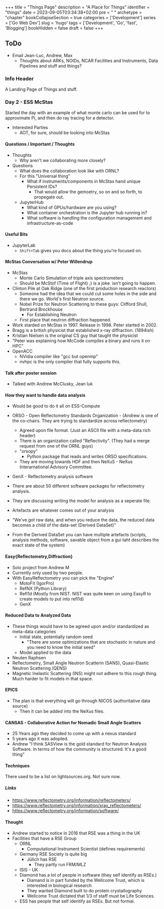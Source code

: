 +++
title = "Things Page"
description = "A Place for Things"
identifier = "things"
date = 2023-09-05T03:34:38+02:00
pre = "<i class='fab fa-github'></i> "
archetype = "chapter"
bookCollapseSection = true
categories = ['Development']
series = ['Go Web Dev']
slug = 'hugo'
tags = ['Development', 'Go', 'fast', 'Blogging']
bookHidden = false
draft = false
+++

## ToDo
- Email Jean-Luc, Andrew, Max
  - Thoughts about ARKs, NOIDs, NCAR Facilities and Instruments, Data Pipelines and stuff and things?

### Info Header
A Landing Page of Things and stuff.

### Day 2 - ESS McStas
Started the day with an example of what monte carlo can be used for to approximate Pi, and then do ray tracing for a detector.

- Interested Parties
  - AOT, for sure, should be looking into McStas

#### Questions / Important / Thoughts
- Thoughts
  - Why aren't we collaborating more closely?
- Questions
  - What does the collaboration look like with ORNL?
  - For this "Universal thing"
    - What if instruments/components in McStas hand unique Persistent IDs?
      - That would allow the gemoetry, so on and so forth, to propegate out.
  - JupyterHub
    - What kind of GPUs/hardware are you using?
    - What container orchestration is the Jupyter hub running in?
    - What software is handling the configuration management and infrastructure-as-code

#### Useful Bits
- JupyterLab
  - `Shift+Tab` gives you docs about the thing you're focused on.

#### McStas Conversation w/ Peter Willendrup
- McStas
  - Monte Carlo Simulation of triple axis spectrometers
  - Should be McStof (Time of Flight) ;) is a joke. isn't going to happen.
- Clinton Pile at Oak Ridge (one of the first production research reactors)
  - Someone had the idea that we could cut some holes in the side and there we go. World's first Neutron source.
  - Nobel Prize for Neutron Scattering to these guys: Clifford Shull, Bertrand Brockhouse
    - For Establishing Neutron
  - First place that neutron diffraction happened.
- Work starded on McStas in 1997. Release in 1998. Peter started in 2002.
- Bragg is a british physicist that established x-ray diffraction. (1894ish)
- Kristian Nielsen is the original CS guy that taught the physicist
- "Peter was explaining how McCode compiles a binary and runs it on HPC"
- OpenACC
  - NVidia compiler like "gcc but openmp"
  - nvhpc is the only compiler that fully supports this.

#### Talk after poster session
- Talked with Andrew McClusky, Jean luk

#### How they want to handle data analysis
- Would be good to do it all on ESS-Compute
- ORSO - Open Reflectometry Standards Organization - (Andrew is one of the co-chairs. They are trying to standardize across reflectometry)
  - Agreed upon file format. (Just an ASCII file with a meta-data rich header)
  - There is an organization called "Reflectivity".  (They had a merge request from one of the ORNL guys)
  - "orsopy"
    - Python package that reads and writes ORSO specifications.
  - They are moving towards HDF and then NeXuS - NeXus Interarnational Advisory Committee.
- GenX - Reflectometry analysis software
- There are about 50 different software packages for reflectometry analysis.
- They are discussing writing the model for analysis as a seperate file.

- Artefacts are whatever comes out of your analysis
- "We've got raw data, and when you reduce the data, the reduced data becomes a child of the data-set (Derived DataSet)"
- From the Derived DataSet you can have multiple artefacts (scripts, analysis methods, software, savable object from a gui taht describes the exact state of the system)

#### Easy{Reflectometry,Diffraction}
- Solo project from Andrew M
- Currently only used by two people.
- With EasyReflectometry you can pick the "Engine"
  - MotoFit (IgorPro)
  - RefNX (Python Library)
  - Refl1d (Mostly from NIST. NIST was quite keen on using EasyR to create models to put into refl1d)
  - GenX

#### Reduced Data to Analyzed Data
- These things would have to be agreed upon and/or standardized as meta-data categories
  - Initial state, potentially random seed
    - "There are some optimizations that are stochastic in nature and you need to know the initial seed"
  - Model applied to the data
- Neuten Raphsen
- Reflectometry, Small Angle Neutron Scatterin (SANS), Quasi-Elastic Neutron Scattering (QENS)
- Magnetic Inelastic Scattering (INS) might not adhere to this rough thing. Much harder to fit models in that space.

#### EPICS
- The plan is that everything will go through NICOS (authoritative data source)
  - Then it can be added into the NeXus files.

#### CANSAS - Collaborative Action for Nomadic Small Angle Scatters
- 25 Years ago they decided to come up with a nexus standard
- 5 years ago it was adopted.
- Andrew "I think SASView is the gold standard for Neutron Analysis Software. In terms of how the community is structured. It's a good thing"

#### Techniques
There used to be a list on lightsources.org. Not sure now.
##### Links
- https://www.reflectometry.org/information/reflectometers/
- https://www.reflectometry.org/information/xray_reflectometers/
- https://www.reflectometry.org/information/software/ 

#### Thought
- Andrew started to notice in 2016 that RSE was a thing in the UK
- Facilities that have a RSE Group
  - ORNL
    - Computational Instrument Scientist (defines requirements)
  - Germany RSE Society is quite big
    - Jülich has RSE
      - They partly run FRM/MLZ
  - ISIS - UK
  - Diamond has a lot of people in software (they self identify as RSEs.)
    - Diamand is in part funded by the Wellcome Trust, which is interested in biological research
    - They wanted Diamond built to do protein crystallography
    - Wellcome Trust dictated that 1/3 of staff must be Life Sciences.
  - ESS has people that self identify as RSEs. But not formal.